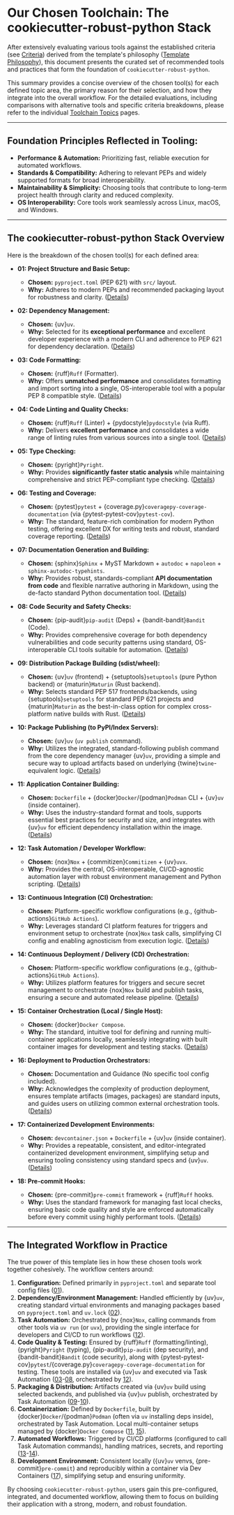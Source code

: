 # Our Chosen Toolchain: The cookiecutter-robust-python Stack

After extensively evaluating various tools against the established criteria (see [Criteria](criteria.md)) derived from the template's philosophy ([Template Philosophy](philosophy.md)), this document presents the curated set of recommended tools and practices that form the foundation of `cookiecutter-robust-python`.

This summary provides a concise overview of the chosen tool(s) for each defined topic area, the primary reason for their selection, and how they integrate into the overall workflow. For the detailed evaluations, including comparisons with alternative tools and specific criteria breakdowns, please refer to the individual [Toolchain Topics](topics/index.md) pages.

---

## Foundation Principles Reflected in Tooling:

- **Performance & Automation:** Prioritizing fast, reliable execution for automated workflows.
- **Standards & Compatibility:** Adhering to relevant PEPs and widely supported formats for broad interoperability.
- **Maintainability & Simplicity:** Choosing tools that contribute to long-term project health through clarity and reduced complexity.
- **OS Interoperability:** Core tools work seamlessly across Linux, macOS, and Windows.

---

## The cookiecutter-robust-python Stack Overview

Here is the breakdown of the chosen tool(s) for each defined area:

- **01: Project Structure and Basic Setup:**

  - **Chosen:** `pyproject.toml` (PEP 621) with `src/` layout.
  - **Why:** Adheres to modern PEPs and recommended packaging layout for robustness and clarity. ([Details](topics/01_project-structure.md))

- **02: Dependency Management:**

  - **Chosen:** {uv}`uv`.
  - **Why:** Selected for its **exceptional performance** and excellent developer experience with a modern CLI and adherence to PEP 621 for dependency declaration. ([Details](topics/02_dependency-management.md))

- **03: Code Formatting:**

  - **Chosen:** {ruff}`Ruff` (Formatter).
  - **Why:** Offers **unmatched performance** and consolidates formatting and import sorting into a single, OS-interoperable tool with a popular PEP 8 compatible style. ([Details](topics/03_code-formatting.md))

- **04: Code Linting and Quality Checks:**

  - **Chosen:** {ruff}`Ruff` (Linter) + {pydocstyle}`pydocstyle` (via Ruff).
  - **Why:** Delivers **excellent performance** and consolidates a wide range of linting rules from various sources into a single tool. ([Details](topics/04_code-linting.md))

- **05: Type Checking:**

  - **Chosen:** {pyright}`Pyright`.
  - **Why:** Provides **significantly faster static analysis** while maintaining comprehensive and strict PEP-compliant type checking. ([Details](topics/05_type-checking.md))

- **06: Testing and Coverage:**

  - **Chosen:** {pytest}`pytest` + {coverage.py}`coveragepy-coverage-documentation` (via {pytest-pytest-cov}`pytest-cov`).
  - **Why:** The standard, feature-rich combination for modern Python testing, offering excellent DX for writing tests and robust, standard coverage reporting. ([Details](topics/06_testing-coverage.md))

- **07: Documentation Generation and Building:**

  - **Chosen:** {sphinx}`Sphinx` + MyST Markdown + `autodoc` + `napoleon` + `sphinx-autodoc-typehints`.
  - **Why:** Provides robust, standards-compliant **API documentation from code** and flexible narrative authoring in Markdown, using the de-facto standard Python documentation tool. ([Details](topics/07_documentation.md))

- **08: Code Security and Safety Checks:**

  - **Chosen:** {pip-audit}`pip-audit` (Deps) + {bandit-bandit}`Bandit` (Code).
  - **Why:** Provides comprehensive coverage for both dependency vulnerabilities and code security patterns using standard, OS-interoperable CLI tools suitable for automation. ([Details](topics/08_security-checks.md))

- **09: Distribution Package Building (sdist/wheel):**

  - **Chosen:** {uv}`uv` (frontend) + {setuptools}`setuptools` (pure Python backend) or {maturin}`Maturin` (Rust backend).
  - **Why:** Selects standard PEP 517 frontends/backends, using {setuptools}`setuptools` for standard PEP 621 projects and {maturin}`Maturin` as the best-in-class option for complex cross-platform native builds with Rust. ([Details](topics/09_packaging-build.md))

- **10: Package Publishing (to PyPI/Index Servers):**

  - **Chosen:** {uv}`uv` (`uv publish` command).
  - **Why:** Utilizes the integrated, standard-following publish command from the core dependency manager {uv}`uv`, providing a simple and secure way to upload artifacts based on underlying {twine}`twine`-equivalent logic. ([Details](topics/10_packaging-publish.md))

- **11: Application Container Building:**

  - **Chosen:** `Dockerfile` + {docker}`Docker`/{podman}`Podman` CLI + {uv}`uv` (inside container).
  - **Why:** Uses the industry-standard format and tools, supports essential best practices for security and size, and integrates with {uv}`uv` for efficient dependency installation within the image. ([Details](topics/11_container-build.md))

- **12: Task Automation / Developer Workflow:**

  - **Chosen:** {nox}`Nox` + {commitizen}`Commitizen` + {uv}`uvx`.
  - **Why:** Provides the central, OS-interoperable, CI/CD-agnostic automation layer with robust environment management and Python scripting. ([Details](topics/12_task-automation.md))

- **13: Continuous Integration (CI) Orchestration:**

  - **Chosen:** Platform-specific workflow configurations (e.g., {github-actions}`GitHub Actions`).
  - **Why:** Leverages standard CI platform features for triggers and environment setup to orchestrate {nox}`Nox` task calls, simplifying CI config and enabling agnosticism from execution logic. ([Details](topics/13_ci-orchestration.md))

- **14: Continuous Deployment / Delivery (CD) Orchestration:**

  - **Chosen:** Platform-specific workflow configurations (e.g., {github-actions}`GitHub Actions`).
  - **Why:** Utilizes platform features for triggers and secure secret management to orchestrate {nox}`Nox` build and publish tasks, ensuring a secure and automated release pipeline. ([Details](topics/14_cd-orchestration.md))

- **15: Container Orchestration (Local / Single Host):**

  - **Chosen:** {docker}`Docker Compose`.
  - **Why:** The standard, intuitive tool for defining and running multi-container applications locally, seamlessly integrating with built container images for development and testing stacks. ([Details](topics/15_compose-local.md))

- **16: Deployment to Production Orchestrators:**

  - **Chosen:** Documentation and Guidance (No specific tool config included).
  - **Why:** Acknowledges the complexity of production deployment, ensures template artifacts (images, packages) are standard inputs, and guides users on utilizing common external orchestration tools. ([Details](topics/16_prod-deploy-guidance.md))

- **17: Containerized Development Environments:**

  - **Chosen:** `devcontainer.json` + `Dockerfile` + {uv}`uv` (inside container).
  - **Why:** Provides a repeatable, consistent, and editor-integrated containerized development environment, simplifying setup and ensuring tooling consistency using standard specs and {uv}`uv`. ([Details](topics/17_dev-containers.md))

- **18: Pre-commit Hooks:**
  - **Chosen:** {pre-commit}`pre-commit` framework + {ruff}`Ruff` hooks.
  - **Why:** Uses the standard framework for managing fast local checks, ensuring basic code quality and style are enforced automatically before every commit using highly performant tools. ([Details](topics/18_pre-commit-hooks.md))

---

## The Integrated Workflow in Practice

The true power of this template lies in how these chosen tools work together cohesively. The workflow centers around:

1.  **Configuration:** Defined primarily in `pyproject.toml` and separate tool config files ([01](topics/01_project-structure.md)).
2.  **Dependency/Environment Management:** Handled efficiently by {uv}`uv`, creating standard virtual environments and managing packages based on `pyproject.toml` and `uv.lock` ([02](topics/02_dependency-management.md)).
3.  **Task Automation:** Orchestrated by {nox}`Nox`, calling commands from other tools via `uv run` (or `uvx`), providing the single interface for developers and CI/CD to run workflows ([12](topics/12_task-automation.md)).
4.  **Code Quality & Testing:** Ensured by {ruff}`Ruff` (formatting/linting), {pyright}`Pyright` (typing), {pip-audit}`pip-audit` (dep security), and {bandit-bandit}`Bandit` (code security), along with {pytest-pytest-cov}`pytest`/{coverage.py}`coveragepy-coverage-documentation` for testing. These tools are installed via {uv}`uv` and executed via Task Automation ([03](topics/03_code-formatting.md)-[08](topics/08_security-checks.md), orchestrated by [12](topics/12_task-automation.md)).
5.  **Packaging & Distribution:** Artifacts created via {uv}`uv` build using selected backends, and published via {uv}`uv` publish, orchestrated by Task Automation ([09](topics/09_packaging-build.md)-[10](topics/10_packaging-publish.md)).
6.  **Containerization:** Defined by `Dockerfile`, built by {docker}`Docker`/{podman}`Podman` (often via `uv` installing deps inside), orchestrated by Task Automation. Local multi-container setups managed by {docker}`Docker Compose` ([11](topics/11_container-build.md), [15](topics/15_compose-local.md)).
7.  **Automated Workflows:** Triggered by CI/CD platforms (configured to call Task Automation commands), handling matrices, secrets, and reporting ([13](topics/13_ci-orchestration.md)-[14](topics/14_cd-orchestration.md)).
8.  **Development Environment:** Consistent locally ({uv}`uv` venvs, {pre-commit}`pre-commit`) and reproducibly within a container via Dev Containers ([17](topics/17_dev-containers.md)), simplifying setup and ensuring uniformity.

By choosing `cookiecutter-robust-python`, users gain this pre-configured, integrated, and documented workflow, allowing them to focus on building their application with a strong, modern, and robust foundation.
